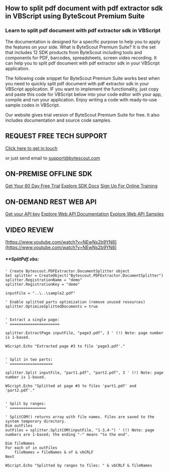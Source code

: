 ## How to split pdf document with pdf extractor sdk in VBScript using ByteScout Premium Suite

### Learn to split pdf document with pdf extractor sdk in VBScript

The documentation is designed for a specific purpose to help you to apply the features on your side. What is ByteScout Premium Suite? It is the set that includes 12 SDK products from ByteScout including tools and components for PDF, barcodes, spreadsheets, screen video recording. It can help you to split pdf document with pdf extractor sdk in your VBScript application.

The following code snippet for ByteScout Premium Suite works best when you need to quickly split pdf document with pdf extractor sdk in your VBScript application. IF you want to implement the functionality, just copy and paste this code for VBScript below into your code editor with your app, compile and run your application. Enjoy writing a code with ready-to-use sample codes in VBScript.

Our website gives trial version of ByteScout Premium Suite for free. It also includes documentation and source code samples.

## REQUEST FREE TECH SUPPORT

[Click here to get in touch](https://bytescout.zendesk.com/hc/en-us/requests/new?subject=ByteScout%20Premium%20Suite%20Question)

or just send email to [support@bytescout.com](mailto:support@bytescout.com?subject=ByteScout%20Premium%20Suite%20Question) 

## ON-PREMISE OFFLINE SDK 

[Get Your 60 Day Free Trial](https://bytescout.com/download/web-installer?utm_source=github-readme)
[Explore SDK Docs](https://bytescout.com/documentation/index.html?utm_source=github-readme)
[Sign Up For Online Training](https://academy.bytescout.com/)


## ON-DEMAND REST WEB API

[Get your API key](https://pdf.co/documentation/api?utm_source=github-readme)
[Explore Web API Documentation](https://pdf.co/documentation/api?utm_source=github-readme)
[Explore Web API Samples](https://github.com/bytescout/ByteScout-SDK-SourceCode/tree/master/PDF.co%20Web%20API)

## VIDEO REVIEW

[https://www.youtube.com/watch?v=NEwNs2b9YN8](https://www.youtube.com/watch?v=NEwNs2b9YN8)




<!-- code block begin -->

##### ****SplitPdf.vbs:**
    
```
' Create Bytescout.PDFExtractor.DocumentSplitter object
Set splitter = CreateObject("Bytescout.PDFExtractor.DocumentSplitter")
splitter.RegistrationName = "demo"
splitter.RegistrationKey = "demo"

inputFile = "..\..\sample2.pdf"

' Enable splitted parts optimization (remove unused resources)
splitter.OptimizeSplittedDocuments = true


' Extract a single page:
' ======================

splitter.ExtractPage inputFile, "page3.pdf", 3 ' (!) Note: page number is 1-based.
                
WScript.Echo "Extracted page #3 to file 'page3.pdf'."


' Split in two parts:
' ===================

splitter.Split inputFile, "part1.pdf", "part2.pdf", 3 ' (!) Note: page number is 1-based.

WScript.Echo "Splitted at page #3 to files 'part1.pdf' and 'part2.pdf'."


' Split by ranges:
' ================

' SplitCOM() returns array with file names. Files are saved to the system temporary directory.
Dim outFiles
outFiles = splitter.SplitCOM(inputFile, "1-3,4-") ' (!) Note: page numbers are 1-based; the ending "-" means "to the end".

Dim fileNames
For each of in outFiles
    fileNames = fileNames & of & vbCRLF
Next

WScript.Echo "Splitted by ranges to files: " & vbCRLF & fileNames

```

<!-- code block end -->